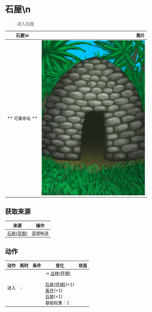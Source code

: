 # 石屋\n  
> 进入石屋  
  
  石屋\n  |   图片   
 ----  |  ----:   
 ** 可重命名 **  |  ![](Sprite/StoneHut.png)   
  
## 获取来源  
来源  |  操作  
----  |  ----  
[石屋(蓝图)](Bp_StoneHut.md)  |  蓝图制造  
## 动作  
动作  |  耗时  |  条件  |  变化  |  状态  
----  |  ----  |  ----  |  ----  |  ----  
进入<br>  |  -  |    |  → [丛林(环境)](Env_Jungle.md)<br><br>[石屋(环境)](Env_StoneHut.md)(+1)<br>[离开](StoneHutExit.md)(+1)<br>[石屋](StoneHut.md)(+1)<br>基础权重：1<br>  |    
